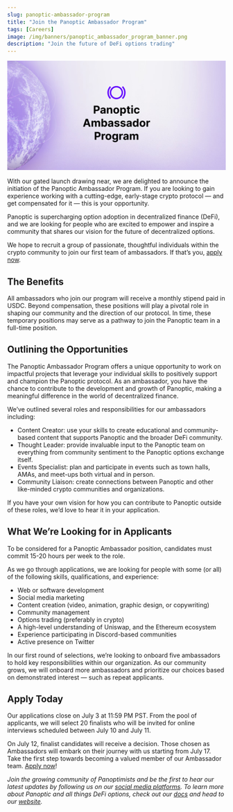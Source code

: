 ```yaml
---
slug: panoptic-ambassador-program
title: "Join the Panoptic Ambassador Program"
tags: [Careers]
image: /img/banners/panoptic_ambassador_program_banner.png
description: "Join the future of DeFi options trading"
---
```

 
![img](./panoptic_ambassador_program_banner.png)  

With our gated launch drawing near, we are delighted to announce the initiation of the Panoptic Ambassador Program. If you are looking to gain experience working with a cutting-edge, early-stage crypto protocol — and get compensated for it — this is your opportunity.

<!--truncate-->

Panoptic is supercharging option adoption in decentralized finance (DeFi), and we are looking for people who are excited to empower and inspire a community that shares our vision for the future of decentralized options.

We hope to recruit a group of passionate, thoughtful individuals within the crypto community to join our first team of ambassadors. If that’s you, [apply now](https://forms.gle/F7j2epQWesXsGAgt7).

## The Benefits 

All ambassadors who join our program will receive a monthly stipend paid in USDC. Beyond compensation, these positions will play a pivotal role in shaping our community and the direction of our protocol. In time, these temporary positions may serve as a pathway to join the Panoptic team in a full-time position.

## Outlining the Opportunities

The Panoptic Ambassador Program offers a unique opportunity to work on impactful projects that leverage your individual skills to positively support and champion the Panoptic protocol. As an ambassador, you have the chance to contribute to the development and growth of Panoptic, making a meaningful difference in the world of decentralized finance.

We’ve outlined several roles and responsibilities for our ambassadors including:
-   Content Creator: use your skills to create educational and community-based content that supports Panoptic and the broader DeFi community.
-   Thought Leader: provide invaluable input to the Panoptic team on everything from community sentiment to the Panoptic options exchange itself.
-   Events Specialist: plan and participate in events such as town halls, AMAs, and meet-ups both virtual and in person.
-   Community Liaison: create connections between Panoptic and other like-minded crypto communities and organizations.

If you have your own vision for how you can contribute to Panoptic outside of these roles, we’d love to hear it in your application.

## What We’re Looking for in Applicants
To be considered for a Panoptic Ambassador position, candidates must commit 15-20 hours per week to the role.

As we go through applications, we are looking for people with some (or all) of the following skills, qualifications, and experience:

-   Web or software development 
-   Social media marketing
-   Content creation (video, animation, graphic design, or copywriting)
-   Community management
-   Options trading (preferably in crypto)
-   A high-level understanding of Uniswap, and the Ethereum ecosystem
-   Experience participating in Discord-based communities
-   Active presence on Twitter

In our first round of selections, we’re looking to onboard five ambassadors to hold key responsibilities within our organization. As our community grows, we will onboard more ambassadors and prioritize our choices based on demonstrated interest — such as repeat applicants.

## Apply Today
Our applications close on July 3 at 11:59 PM PST. From the pool of applicants, we will select 20 finalists who will be invited for online interviews scheduled between July 10 and July 11.

On July 12, finalist candidates will receive a decision. Those chosen as Ambassadors will embark on their journey with us starting from July 17. Take the first step towards becoming a valued member of our Ambassador team. [Apply now](https://forms.gle/F7j2epQWesXsGAgt7)!

*Join the growing community of Panoptimists and be the first to hear our latest updates by following us on our [social media platforms](https://links.panoptic.xyz/all). To learn more about Panoptic and all things DeFi options, check out our [docs](https://panoptic.xyz/docs/intro) and head to our [website](https://panoptic.xyz/).*

